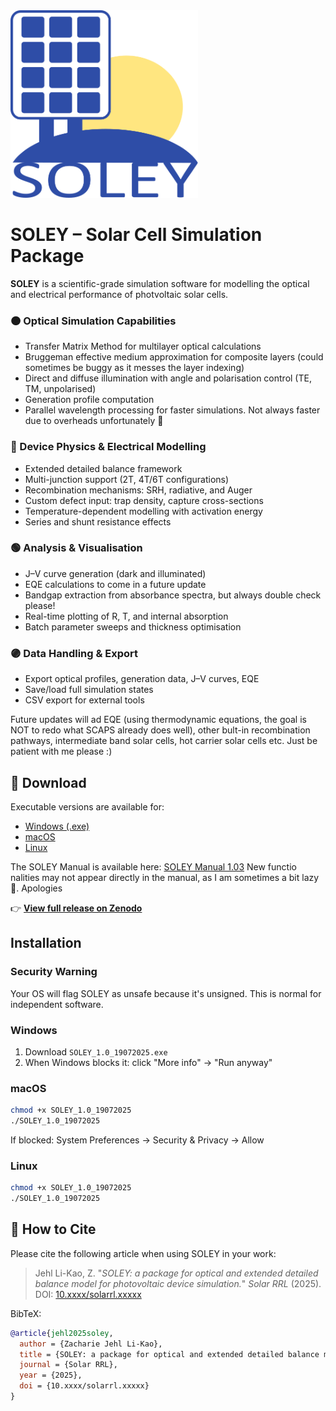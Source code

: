 <img src="logo.png" alt="SOLEY Logo" width="300">

# SOLEY – Solar Cell Simulation Package

**SOLEY** is a scientific-grade simulation software for modelling the optical and electrical performance of photvoltaic solar cells.

### 🟠 Optical Simulation Capabilities
- Transfer Matrix Method for multilayer optical calculations  
- Bruggeman effective medium approximation for composite layers (could sometimes be buggy as it messes the layer indexing)  
- Direct and diffuse illumination with angle and polarisation control (TE, TM, unpolarised)  
- Generation profile computation
- Parallel wavelength processing for faster simulations. Not always faster due to overheads unfortunately 🗿

### 🔵 Device Physics & Electrical Modelling
- Extended detailed balance framework  
- Multi-junction support (2T, 4T/6T configurations)  
- Recombination mechanisms: SRH, radiative, and Auger  
- Custom defect input: trap density, capture cross-sections  
- Temperature-dependent modelling with activation energy  
- Series and shunt resistance effects

### 🟢 Analysis & Visualisation
- J–V curve generation (dark and illuminated)  
- EQE calculations to come in a future update  
- Bandgap extraction from absorbance spectra, but always double check please!  
- Real-time plotting of R, T, and internal absorption  
- Batch parameter sweeps and thickness optimisation

### 🟣 Data Handling & Export
- Export optical profiles, generation data, J–V curves, EQE  
- Save/load full simulation states  
- CSV export for external tools  

Future updates will ad EQE (using thermodynamic equations, the goal is NOT to redo what SCAPS already does well), other bult-in recombination pathways, intermediate band solar cells, hot carrier solar cells etc. Just be patient with me please :)

## 🔽 Download

Executable versions are available for:

- [Windows (.exe)](https://zenodo.org/records/16151991/files/SOLEY_1.0_Windows.exe?download=1)
- [macOS](https://zenodo.org/records/16151991/files/SOLEY_1.0_MacOS?download=1)
- [Linux](https://zenodo.org/records/16151991/files/SOLEY_1.0__Linux?download=1)

The SOLEY Manual is available here: [SOLEY Manual 1.03](https://zenodo.org/records/16151991/files/SOLEY%20MANUAL%201.03.pdf?download=1) 
New functio nalities may not appear directly in the manual, as I am sometimes a bit lazy 🗿. Apologies



👉 **[View full release on Zenodo](https://zenodo.org/records/16151991)**

## Installation

### Security Warning
Your OS will flag SOLEY as unsafe because it's unsigned. This is normal for independent software.

### Windows
1. Download `SOLEY_1.0_19072025.exe`
2. When Windows blocks it: click "More info" → "Run anyway"

### macOS
```bash
chmod +x SOLEY_1.0_19072025
./SOLEY_1.0_19072025
```
If blocked: System Preferences → Security & Privacy → Allow

### Linux
```bash
chmod +x SOLEY_1.0_19072025
./SOLEY_1.0_19072025
```

## 📖 How to Cite

Please cite the following article when using SOLEY in your work:

> Jehl Li-Kao, Z. "*SOLEY: a package for optical and extended detailed balance model for photovoltaic device simulation.*" *Solar RRL* (2025). DOI: [10.xxxx/solarrl.xxxxx](https://doi.org/10.xxxx/solarrl.xxxxx)

BibTeX:
```bibtex
@article{jehl2025soley,
  author = {Zacharie Jehl Li-Kao},
  title = {SOLEY: a package for optical and extended detailed balance model for photovoltaic device simulation},
  journal = {Solar RRL},
  year = {2025},
  doi = {10.xxxx/solarrl.xxxxx}
}
